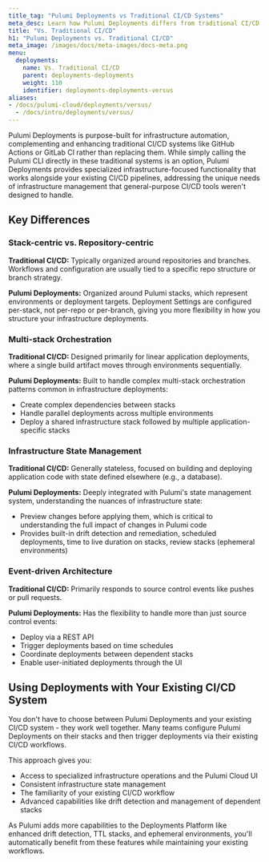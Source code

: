 ```yaml
---
title_tag: "Pulumi Deployments vs Traditional CI/CD Systems"
meta_desc: Learn how Pulumi Deployments differs from traditional CI/CD systems and why it's uniquely suited for infrastructure as code.
title: "Vs. Traditional CI/CD"
h1: "Pulumi Deployments vs. Traditional CI/CD"
meta_image: /images/docs/meta-images/docs-meta.png
menu:
  deployments:
    name: Vs. Traditional CI/CD
    parent: deployments-deployments
    weight: 110
    identifier: deployments-deployments-versus
aliases:
- /docs/pulumi-cloud/deployments/versus/
  - /docs/intro/deployments/versus/
---
```


Pulumi Deployments is purpose-built for infrastructure automation, complementing and enhancing traditional CI/CD systems like GitHub Actions or GitLab CI rather than replacing them. While simply calling the Pulumi CLI directly in these traditional systems is an option, Pulumi Deployments provides specialized infrastructure-focused functionality that works alongside your existing CI/CD pipelines, addressing the unique needs of infrastructure management that general-purpose CI/CD tools weren't designed to handle.

## Key Differences

### Stack-centric vs. Repository-centric

**Traditional CI/CD:** Typically organized around repositories and branches. Workflows and configuration are usually tied to a specific repo structure or branch strategy.

**Pulumi Deployments:** Organized around Pulumi stacks, which represent environments or deployment targets. Deployment Settings are configured per-stack, not per-repo or per-branch, giving you more flexibility in how you structure your infrastructure deployments.

### Multi-stack Orchestration

**Traditional CI/CD:** Designed primarily for linear application deployments, where a single build artifact moves through environments sequentially.

**Pulumi Deployments:** Built to handle complex multi-stack orchestration patterns common in infrastructure deployments:

- Create complex dependencies between stacks
- Handle parallel deployments across multiple environments
- Deploy a shared infrastructure stack followed by multiple application-specific stacks

### Infrastructure State Management

**Traditional CI/CD:** Generally stateless, focused on building and deploying application code with state defined elsewhere (e.g., a database).

**Pulumi Deployments:** Deeply integrated with Pulumi's state management system, understanding the nuances of infrastructure state:

- Preview changes before applying them, which is critical to understanding the full impact of changes in Pulumi code
- Provides built-in drift detection and remediation, scheduled deployments, time to live duration on stacks, review stacks (ephemeral environments)

### Event-driven Architecture

**Traditional CI/CD:** Primarily responds to source control events like pushes or pull requests.

**Pulumi Deployments:** Has the flexibility to handle more than just source control events:

- Deploy via a REST API
- Trigger deployments based on time schedules
- Coordinate deployments between dependent stacks
- Enable user-initiated deployments through the UI

## Using Deployments with Your Existing CI/CD System

You don't have to choose between Pulumi Deployments and your existing CI/CD system - they work well together. Many teams configure Pulumi Deployments on their stacks and then trigger deployments via their existing CI/CD workflows.

This approach gives you:

- Access to specialized infrastructure operations and the Pulumi Cloud UI
- Consistent infrastructure state management
- The familiarity of your existing CI/CD workflow
- Advanced capabilities like drift detection and management of dependent stacks

As Pulumi adds more capabilities to the Deployments Platform like enhanced drift detection, TTL stacks, and ephemeral environments, you'll automatically benefit from these features while maintaining your existing workflows.
